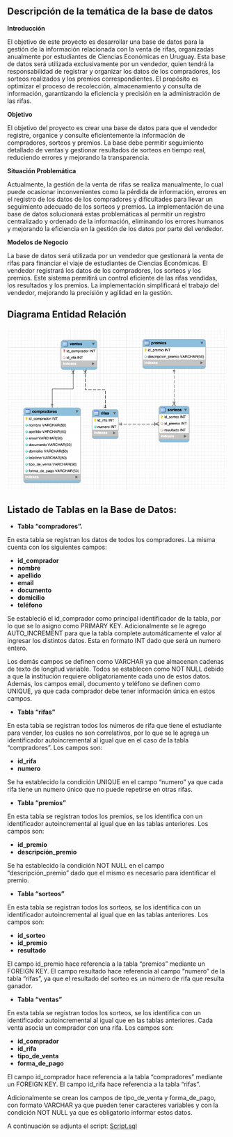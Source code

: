 ## Descripción de la temática de la base de datos

**Introducción**

El objetivo de este proyecto es desarrollar una base de datos para la gestión de la información relacionada con la venta de rifas, organizadas anualmente por estudiantes de Ciencias Económicas en Uruguay. Esta base de datos será utilizada exclusivamente por un vendedor, quien tendrá la responsabilidad de registrar y organizar los datos de los compradores, los sorteos realizados y los premios correspondientes. El propósito es optimizar el proceso de recolección, almacenamiento y consulta de información, garantizando la eficiencia y precisión en la administración de las rifas.

**Objetivo**

El objetivo del proyecto es crear una base de datos para que el vendedor registre, organice y consulte eficientemente la información de compradores, sorteos y premios. La base debe permitir seguimiento detallado de ventas y gestionar resultados de sorteos en tiempo real, reduciendo errores y mejorando la transparencia.

**Situación Problemática**

Actualmente, la gestión de la venta de rifas se realiza manualmente, lo cual puede ocasionar inconvenientes como la pérdida de información, errores en el registro de los datos de los compradores y dificultades para llevar un seguimiento adecuado de los sorteos y premios. La implementación de una base de datos solucionará estas problemáticas al permitir un registro centralizado y ordenado de la información, eliminando los errores humanos y mejorando la eficiencia en la gestión de los datos por parte del vendedor.

**Modelos de Negocio**

La base de datos será utilizada por un vendedor que gestionará la venta de rifas para financiar el viaje de estudiantes de Ciencias Económicas. El vendedor registrará los datos de los compradores, los sorteos y los premios. Este sistema permitirá un control eficiente de las rifas vendidas, los resultados y los premios. La implementación simplificará el trabajo del vendedor, mejorando la precisión y agilidad en la gestión.

## Diagrama Entidad Relación

![Diagrama ER](Diagrama%20Entidad%20Relacion.png)


## Listado de Tablas en la Base de Datos:

- **Tabla “compradores”.**

En esta tabla se registran los datos de todos los compradores. La misma cuenta con los siguientes campos:

- **id_comprador**
- **nombre**
- **apellido**
- **email**
- **documento**
- **domicilio**
- **teléfono**

Se estableció el id_comprador como principal identificador de la tabla, por lo que se lo asigno como PRIMARY KEY. Adicionalmente se le agrego AUTO_INCREMENT para que la tabla complete automáticamente el valor al ingresar los distintos datos. Esta en formato INT dado que será un numero entero.

Los demás campos se definen como VARCHAR ya que almacenan cadenas de texto de longitud variable. Todos se establecen como NOT NULL debido a que la institución requiere obligatoriamente cada uno de estos datos. Además, los campos email, documento y teléfono se definen como UNIQUE, ya que cada comprador debe tener información única en estos campos.

- **Tabla “rifas”**

En esta tabla se registran todos los números de rifa que tiene el estudiante para vender, los cuales no son correlativos, por lo que se le agrega un identificador autoincremental al igual que en el caso de la tabla “compradores”. Los campos son:

- **id_rifa**
- **numero**

Se ha establecido la condición UNIQUE en el campo “numero” ya que cada rifa tiene un numero único que no puede repetirse en otras rifas.

- **Tabla “premios”**

En esta tabla se registran todos los premios, se los identifica con un identificador autoincremental al igual que en las tablas anteriores. Los campos son:

- **id_premio**
- **descripción_premio**

Se ha establecido la condición NOT NULL en el campo “descripción_premio” dado que el mismo es necesario para identificar el premio.

- **Tabla “sorteos”**

En esta tabla se registran todos los sorteos, se los identifica con un identificador autoincremental al igual que en las tablas anteriores. Los campos son:

- **id_sorteo**
- **id_premio**
- **resultado**

El campo id_premio hace referencia a la tabla “premios” mediante un FOREIGN KEY. El campo resultado hace referencia al campo “numero” de la tabla “rifas”, ya que el resultado del sorteo es un número de rifa que resulta ganador.

- **Tabla “ventas”**

En esta tabla se registran todos los sorteos, se los identifica con un identificador autoincremental al igual que en las tablas anteriores. Cada venta asocia un comprador con una rifa. Los campos son:

- **id_comprador**
- **id_rifa**
- **tipo_de_venta**
- **forma_de_pago**

El campo id_comprador hace referencia a la tabla “compradores” mediante un FOREIGN KEY. El campo id_rifa hace referencia a la tabla “rifas”.

Adicionalmente se crean los campos de tipo_de_venta y forma_de_pago, con formato VARCHAR ya que pueden tener caracteres variables y con la condición NOT NULL ya que es obligatorio informar estos datos.

A continuación se adjunta el script: [Script.sql](Script.sql)
